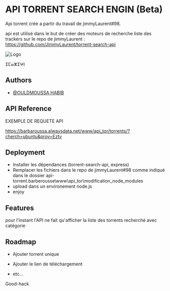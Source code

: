 # API TORRENT SEARCH ENGIN (Beta)

Api torrent crée a partir du travail de jimmyLaurent#98.

api est utilisé dans le but de créer des moteurs de recherche
liste des trackers sur le repo de jimmyLaurent : https://github.com/JimmyLaurent/torrent-search-api

![Logo](http://barberousse.tk/under%20construction.png)

ⵉⵎⴰⵣⵉⵖⵏ

## Authors

- [@OULDMOUSSA HABIB](https://ouldmoussahabib.com)

## API Reference

EXEMPLE DE REQUETE API

https://barbaroussa.alwaysdata.net/www/api_tor/torrents/?cherch=ubuntu&prov=Eztv

## Deployment

- Installer les dépendances (torrent-search-api, express)
- Remplacer les fichiers dans le repo de jimmyLaurent#98 comme indiqué dans le dossier api-torrent.barberousse\www\api_tor\modification_node_modules
- upload dans un environement node.js
- enjoy

## Features

pour l'instant l'API ne fait qu'afficher la liste des torrents recherché
avec catégorie

## Roadmap

- Ajouter torrent unique

- Ajouter le lien de téléchargement

- etc...

Good-hack
